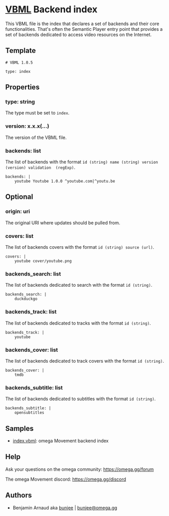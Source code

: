 # [VBML](../README.md) Backend index

This VBML file is the index that declares a set of backends and their core functionalities. That's
often the Semantic Player entry point that provides a set of backends dedicated to access video
resources on the Internet.

## Template

```
# VBML 1.0.5

type: index
```

## Properties

### type: string

The type must be set to `index`.

### version: x.x.x(...)

The version of the VBML file.

### backends: list

The list of backends with the format `id (string) name (string) version (version) validation 
(regExp)`.
```
backends: |
    youtube Youtube 1.0.0 ^youtube.com|^youtu.be
```

## Optional

### origin: uri

The original URI where updates should be pulled from.

### covers: list

The list of backends covers with the format `id (string) source (url)`.
```
covers: |
    youtube cover/youtube.png
```

### backends_search: list

The list of backends dedicated to search with the format `id (string)`.
```
backends_search: |
    duckduckgo
```

### backends_track: list

The list of backends dedicated to tracks with the format `id (string)`.
```
backends_track: |
    youtube
```

### backends_cover: list

The list of backends dedicated to track covers with the format `id (string)`.
```
backends_cover: |
    tmdb
```

### backends_subtitle: list

The list of backends dedicated to subtitles with the format `id (string)`.
```
backends_subtitle: |
    opensubtitles
```

## Samples

- [index.vbml](https://github.com/omega-gg/backend/blob/master/index.vbml): omega Movement backend index

## Help

Ask your questions on the omega community: https://omega.gg/forum

The omega Movement discord: https://omega.gg/discord

## Authors

- Benjamin Arnaud aka [bunjee](https://bunjee.me) | <bunjee@omega.gg>
